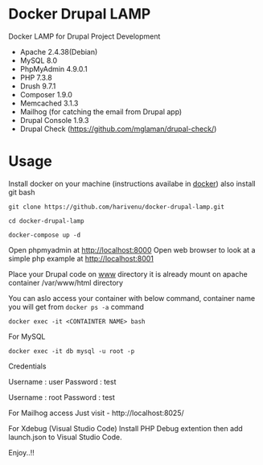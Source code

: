 # Docker Drupal LAMP

Docker LAMP for Drupal Project Development

* Apache 2.4.38(Debian)
* MySQL 8.0
* PhpMyAdmin 4.9.0.1
* PHP 7.3.8
* Drush 9.7.1
* Composer 1.9.0
* Memcached 3.1.3
* Mailhog (for catching the email from Drupal app)
* Drupal Console 1.9.3
* Drupal Check (https://github.com/mglaman/drupal-check/)

# Usage

Install docker on your machine (instructions availabe in [docker](https://www.docker.com/products/docker-desktop)) also install git bash

```
git clone https://github.com/harivenu/docker-drupal-lamp.git

cd docker-drupal-lamp

docker-compose up -d
```

Open phpmyadmin at [http://localhost:8000](http://localhost:8000)
Open web browser to look at a simple php example at [http://localhost:8001](http://localhost:8001)

Place your Drupal code on [www](https://github.com/harivenu/docker-drupal-lamp/tree/master/www) directory it is already mount on apache container /var/www/html directory

You can aslo access your container with below command, container name you will get from `docker ps -a` command
```
docker exec -it <CONTAINTER NAME> bash
```

For MySQL
```
docker exec -it db mysql -u root -p
```
Credentials

Username : user
Password : test

Username : root
Password : test

For Mailhog access
Just visit - http://localhost:8025/

For Xdebug (Visual Studio Code)
Install PHP Debug extention then add launch.json to Visual Studio Code.

Enjoy..!!
